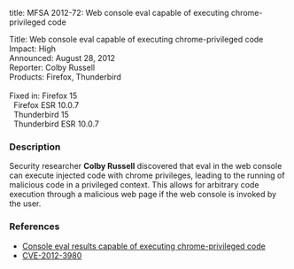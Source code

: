 title: MFSA 2012-72: Web console eval capable of executing chrome-privileged code

<p>
<span class="label">Title:</span>      Web console eval capable of executing
chrome-privileged code<br/>
<span class="label">Impact:</span>     High<br/>
<span class="label">Announced:</span>  August 28, 2012<br/>
<span class="label">Reporter:</span>   Colby Russell<br/>
<span class="label">Products:</span>   Firefox, Thunderbird<br/>
<br/>
<span class="label">Fixed in:</span>   Firefox 15<br/>
<span class="label">&#160;</span>      Firefox ESR 10.0.7<br/>
<span class="label">&#160;</span>      Thunderbird 15<br/>
<span class="label">&#160;</span>      Thunderbird ESR 10.0.7<br/>
</p>


<h3>Description</h3>

<p>Security researcher <strong>Colby Russell</strong> discovered that eval in
the web console can execute injected code with chrome privileges, leading to the
running of malicious code in a privileged context. This allows for arbitrary
code execution through a malicious web page if the web console is invoked by the
user.
</p>


<h3>References</h3>

<ul>
  <li><a href="https://bugzilla.mozilla.org/show_bug.cgi?id=771859">
      Console eval results capable of executing chrome-privileged code</a></li>
  <li><a href="http://cve.mitre.org/cgi-bin/cvename.cgi?name=CVE-2012-3980" class="ex-ref">CVE-2012-3980</a></li>
</ul>



